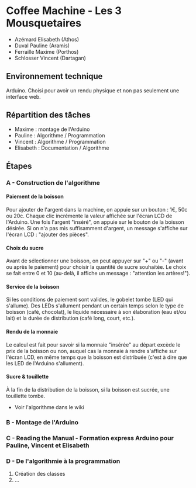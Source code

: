 # Coffee Machine - Les 3 Mousquetaires

- Azémard Elisabeth (Athos)
- Duval Pauline (Aramis)
- Ferraille Maxime (Porthos)
- Schlosser Vincent (Dartagan)

## Environnement technique

Arduino. Choisi pour avoir un rendu physique et non pas seulement une interface web.


## Répartition des tâches

- Maxime : montage de l'Arduino
- Pauline : Algorithme / Programmation
- Vincent : Algorithme / Programmation
- Elisabeth : Documentation / Algorithme

## Étapes

### A - Construction de l'algorithme

#### Paiement de la boisson
Pour ajouter de l'argent dans la machine, on appuie sur un bouton : 1€, 50c ou 20c. Chaque clic incrémente la valeur affichée sur l'écran LCD de l'Arduino.
Une fois l'argent "inséré", on appuie sur le bouton de la boisson désirée. Si on n'a pas mis suffisamment d'argent, un message s'affiche sur l'écran LCD : "ajouter des pièces".

#### Choix du sucre
Avant de sélectionner une boisson, on peut appuyer sur "+" ou "-" (avant ou après le paiement) pour choisir la quantité de sucre souhaitée. Le choix se fait entre 0 et 10 (au-delà, il affiche un message : "attention les artères!").

#### Service de la boisson
Si les conditions de paiement sont valides, le gobelet tombe (LED qui s'allume). Des LEDs s'allument pendant un certain temps selon le type de boisson (café, chocolat), le liquide nécessaire à son élaboration (eau et/ou lait) et la durée de distribution (café long, court, etc.).

#### Rendu de la monnaie
Le calcul est fait pour savoir si la monnaie "insérée" au départ excède le prix de la boisson ou non, auquel cas la monnaie à rendre s'affiche sur l'écran LCD, en même temps que la boisson est distribuée (c'est à dire que les LED de l'Arduino s'allument).

#### Sucre & touillette
À la fin de la distribution de la boisson, si la boisson est sucrée, une touillette tombe.

- Voir l'algorithme dans le wiki

### B - Montage de l'Arduino

### C - Reading the Manual - Formation express Arduino pour Pauline, Vincent et Elisabeth

### D - De l'algorithmie à la programmation
1. Création des classes
2. ...

